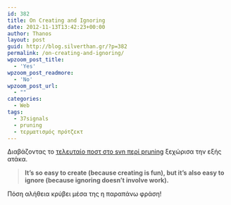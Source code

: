 ```yaml
---
id: 382
title: On Creating and Ignoring
date: 2012-11-13T13:42:23+00:00
author: Thanos
layout: post
guid: http://blog.silverthan.gr/?p=382
permalink: /on-creating-and-ignoring/
wpzoom_post_title:
  - 'Yes'
wpzoom_post_readmore:
  - 'No'
wpzoom_post_url:
  - ""
categories:
  - Web
tags:
  - 37signals
  - pruning
  - τερματισμός πρότζεκτ
---
```

Διαβάζοντας το <a title="pruning" href="http://37signals.com/svn/posts/3318-pruning-turning-subtraction-into-addition" target="_blank">τελευταίο ποστ στο svn περί pruning</a> ξεχώρισα την εξής ατάκα.

> **It’s so easy to create (because creating is fun), but it’s also easy to ignore (because ignoring doesn’t involve work).**

Πόση αλήθεια κρύβει μέσα της η παραπάνω φράση!

&nbsp;